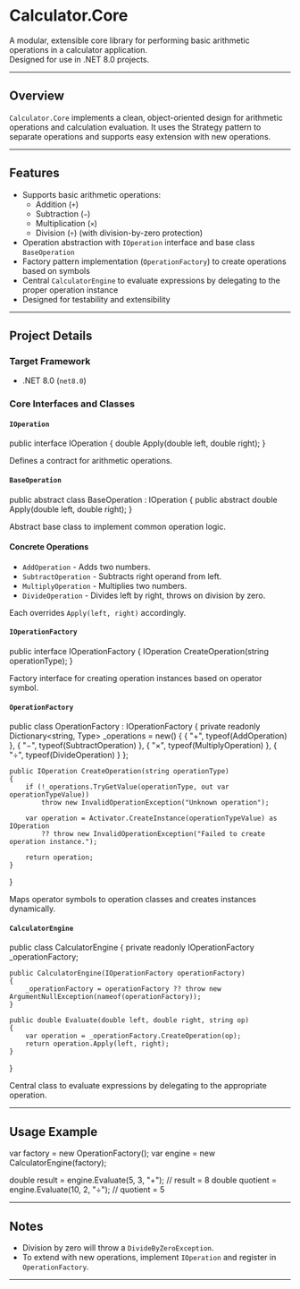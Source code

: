 ﻿# Calculator.Core

A modular, extensible core library for performing basic arithmetic operations in a calculator application.  
Designed for use in .NET 8.0 projects.

---

## Overview

`Calculator.Core` implements a clean, object-oriented design for arithmetic operations and calculation evaluation. It uses the Strategy pattern to separate operations and supports easy extension with new operations.

---

## Features

- Supports basic arithmetic operations:  
  - Addition (`+`)  
  - Subtraction (`−`)  
  - Multiplication (`×`)  
  - Division (`÷`) (with division-by-zero protection)
- Operation abstraction with `IOperation` interface and base class `BaseOperation`
- Factory pattern implementation (`OperationFactory`) to create operations based on symbols
- Central `CalculatorEngine` to evaluate expressions by delegating to the proper operation instance
- Designed for testability and extensibility

---

## Project Details

### Target Framework

- .NET 8.0 (`net8.0`)

### Core Interfaces and Classes

#### `IOperation`

public interface IOperation
{
    double Apply(double left, double right);
}

Defines a contract for arithmetic operations.

#### `BaseOperation`

public abstract class BaseOperation : IOperation
{
    public abstract double Apply(double left, double right);
}

Abstract base class to implement common operation logic.

#### Concrete Operations

* `AddOperation` - Adds two numbers.
* `SubtractOperation` - Subtracts right operand from left.
* `MultiplyOperation` - Multiplies two numbers.
* `DivideOperation` - Divides left by right, throws on division by zero.

Each overrides `Apply(left, right)` accordingly.

#### `IOperationFactory`

public interface IOperationFactory
{
    IOperation CreateOperation(string operationType);
}

Factory interface for creating operation instances based on operator symbol.

#### `OperationFactory`

public class OperationFactory : IOperationFactory
{
    private readonly Dictionary<string, Type> _operations = new()
    {
        { "+", typeof(AddOperation) },
        { "−", typeof(SubtractOperation) },
        { "×", typeof(MultiplyOperation) },
        { "÷", typeof(DivideOperation) }
    };

    public IOperation CreateOperation(string operationType)
    {
        if (!_operations.TryGetValue(operationType, out var operationTypeValue))
            throw new InvalidOperationException("Unknown operation");

        var operation = Activator.CreateInstance(operationTypeValue) as IOperation
            ?? throw new InvalidOperationException("Failed to create operation instance.");

        return operation;
    }
}

Maps operator symbols to operation classes and creates instances dynamically.

#### `CalculatorEngine`

public class CalculatorEngine
{
    private readonly IOperationFactory _operationFactory;

    public CalculatorEngine(IOperationFactory operationFactory)
    {
        _operationFactory = operationFactory ?? throw new ArgumentNullException(nameof(operationFactory));
    }

    public double Evaluate(double left, double right, string op)
    {
        var operation = _operationFactory.CreateOperation(op);
        return operation.Apply(left, right);
    }
}

Central class to evaluate expressions by delegating to the appropriate operation.

---

## Usage Example

var factory = new OperationFactory();
var engine = new CalculatorEngine(factory);

double result = engine.Evaluate(5, 3, "+");  // result = 8
double quotient = engine.Evaluate(10, 2, "÷");  // quotient = 5

---

## Notes

* Division by zero will throw a `DivideByZeroException`.
* To extend with new operations, implement `IOperation` and register in `OperationFactory`.

---